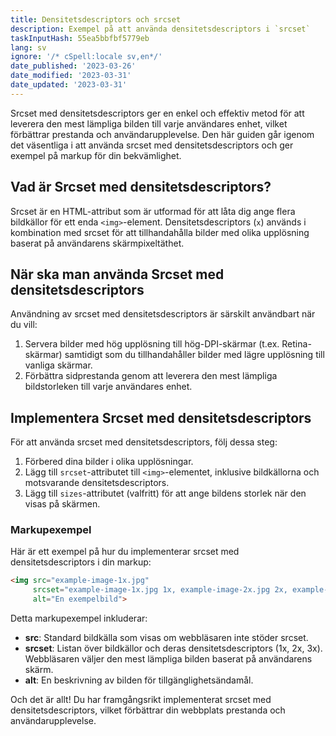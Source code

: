 ```yaml
---
title: Densitetsdescriptors och srcset
description: Exempel på att använda densitetsdescriptors i `srcset`
taskInputHash: 55ea5bbfbf5779eb
lang: sv
ignore: '/* cSpell:locale sv,en*/'
date_published: '2023-03-26'
date_modified: '2023-03-31'
date_updated: '2023-03-31'
---
```

Srcset med densitetsdescriptors ger en enkel och effektiv metod för att leverera den mest lämpliga bilden till varje användares enhet, vilket förbättrar prestanda och användarupplevelse. Den här guiden går igenom det väsentliga i att använda srcset med densitetsdescriptors och ger exempel på markup för din bekvämlighet.
## Vad är Srcset med densitetsdescriptors?

Srcset är en HTML-attribut som är utformad för att låta dig ange flera bildkällor för ett enda `<img>`-element. Densitetsdescriptors (`x`) används i kombination med srcset för att tillhandahålla bilder med olika upplösning baserat på användarens skärmpixeltäthet.
## När ska man använda Srcset med densitetsdescriptors

Användning av srcset med densitetsdescriptors är särskilt användbart när du vill:
1. Servera bilder med hög upplösning till hög-DPI-skärmar (t.ex. Retina-skärmar) samtidigt som du tillhandahåller bilder med lägre upplösning till vanliga skärmar.
2. Förbättra sidprestanda genom att leverera den mest lämpliga bildstorleken till varje användares enhet.
## Implementera Srcset med densitetsdescriptors

För att använda srcset med densitetsdescriptors, följ dessa steg:
1. Förbered dina bilder i olika upplösningar.
2. Lägg till `srcset`-attributet till `<img>`-elementet, inklusive bildkällorna och motsvarande densitetsdescriptors.
3. Lägg till `sizes`-attributet (valfritt) för att ange bildens storlek när den visas på skärmen.
### Markupexempel

Här är ett exempel på hur du implementerar srcset med densitetsdescriptors i din markup:

```html
<img src="example-image-1x.jpg"
     srcset="example-image-1x.jpg 1x, example-image-2x.jpg 2x, example-image-3x.jpg 3x"
     alt="En exempelbild">
```



Detta markupexempel inkluderar:
- **src**: Standard bildkälla som visas om webbläsaren inte stöder srcset.
- **srcset**: Listan över bildkällor och deras densitetsdescriptors (1x, 2x, 3x). Webbläsaren väljer den mest lämpliga bilden baserat på användarens skärm.
- **alt**: En beskrivning av bilden för tillgänglighetsändamål.


Och det är allt! Du har framgångsrikt implementerat srcset med densitetsdescriptors, vilket förbättrar din webbplats prestanda och användarupplevelse.
